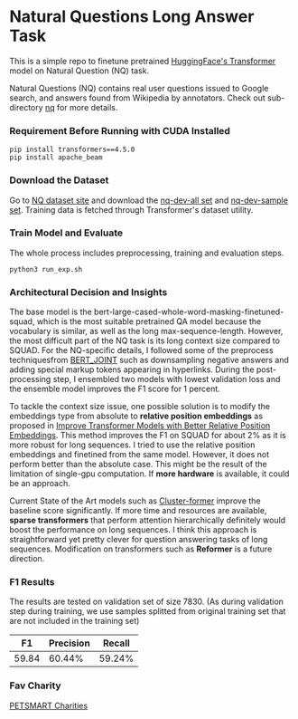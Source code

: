 # Natural Questions Long Answer Task

This is a simple repo to finetune pretrained [HuggingFace's Transformer](https://huggingface.co/transformers/quickstart.html) 
model on Natural Question (NQ) task.

Natural Questions (NQ) contains real user questions issued to Google search, and
answers found from Wikipedia by annotators. Check out sub-directory [nq](nq) 
for more details.

### Requirement Before Running with CUDA Installed
```
pip install transformers==4.5.0
pip install apache_beam
```

### Download the Dataset
Go to [NQ dataset site](https://ai.google.com/research/NaturalQuestions/download) and download the 
[nq-dev-all set](https://storage.cloud.google.com/natural_questions/v1.0-simplified/nq-dev-all.jsonl.gz) and 
[nq-dev-sample set](https://storage.cloud.google.com/natural_questions/v1.0/sample/nq-dev-sample.jsonl.gz).
Training data is fetched through Transformer's dataset utility.

### Train Model and Evaluate
The whole process includes preprocessing, training and evaluation steps.

```
python3 run_exp.sh
```

### Architectural Decision and Insights
The base model is the bert-large-cased-whole-word-masking-finetuned-squad, which is the most suitable pretrained QA model because the vocabulary is similar, as well as
the long max-sequence-length. However, the most difficult part of the NQ task is its long context size compared to SQUAD. For the NQ-specific details, I followed some
of the preprocess techniquesfrom [BERT_JOINT](https://arxiv.org/pdf/1901.08634.pdf) such as downsampling negative answers and adding special markup tokens appearing 
in hyperlinks. During the post-processing step, I ensembled two models with lowest validation loss and the ensemble model improves the F1 score for 1 percent.

To tackle the context size issue, one possible solution is to modify the embeddings type from absolute to **relative position embeddings** as 
proposed in [Improve Transformer Models with Better Relative Position Embeddings](https://arxiv.org/pdf/2009.13658.pdf). This method improves
the F1 on SQUAD for about 2% as it is more robust for long sequences. I tried to use the relative position embeddings and finetined from the same model.
However, it does not perform better than the absolute case. This might be the result of the limitation of single-gpu computation. If **more hardware** is 
available, it could be an approach. 


Current State of the Art models such as [Cluster-former](https://arxiv.org/pdf/2009.06097.pdf) improve the baseline score significantly. If more time and resources
are available, **sparse transformers** that perform attention hierarchically definitely would boost the performance on long sequences. I think this approach is straightforward 
yet pretty clever for question answering tasks of long sequences. Modification on transformers such as **Reformer** is a future direction. 


### F1 Results
The results are tested on validation set of size 7830. (As during validation step during training, we use samples splitted from 
original training set that are not included in the training set)

|   F1    | Precision |  Recall |
|---------|-----------|---------|
|  59.84  |  60.44%   |  59.24% |

### Fav Charity ###
[PETSMART Charities](https://secure.petsmartcharities.org/give/219478/#!/donation/checkout?c_src=pci_web&c_src2=makeadonation_redirect)



